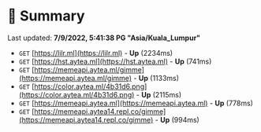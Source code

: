 # 📖 Summary
Last updated: **7/9/2022, 5:41:38 PG "Asia/Kuala_Lumpur"**

- `GET` [https://lilr.ml](https://lilr.ml) - **Up** (2234ms)
- `GET` [https://hst.aytea.ml](https://hst.aytea.ml) - **Up** (741ms)
- `GET` [https://memeapi.aytea.ml/gimme](https://memeapi.aytea.ml/gimme) - **Up** (1133ms)
- `GET` [https://color.aytea.ml/4b31d6.png](https://color.aytea.ml/4b31d6.png) - **Up** (2115ms)
- `GET` [https://memeapi.aytea.ml](https://memeapi.aytea.ml) - **Up** (778ms)
- `GET` [https://memeapi.aytea14.repl.co/gimme](https://memeapi.aytea14.repl.co/gimme) - **Up** (994ms)
